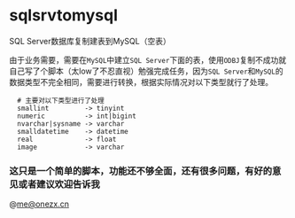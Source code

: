 # sqlsrvtomysql
SQL Server数据库复制建表到MySQL（空表）

由于业务需要，需要在`MySQL`中建立`SQL Server`下面的表，使用`ODBJ`复制不成功就自己写了个脚本（太low了不忍直视）勉强完成任务，因为`SQL Server`和`MySQL`的数据类型不完全相同，需要进行转换，根据实际情况对以下类型就行了处理。

```
  # 主要对以下类型进行了处理
  smallint         -> tinyint
  numeric          -> int|bigint
  nvarchar|sysname -> varchar
  smalldatetime    -> datetime
  real             -> float
  image            -> varchar
```

### 这只是一个简单的脚本，功能还不够全面，还有很多问题，有好的意见或者建议欢迎告诉我

@<a href="mailto:me@onezx.cn">me@onezx.cn</a>
